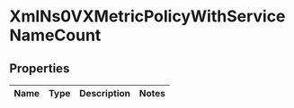 
# XmlNs0VXMetricPolicyWithServiceNameCount

## Properties
Name | Type | Description | Notes
------------ | ------------- | ------------- | -------------



